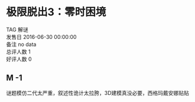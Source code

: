 



# 极限脱出3：零时困境
  
TAG 解谜  
发售日 2016-06-30 00:00:00  
备注 no data  
总评人数 1  
好评人数 0
## M -1


谜题模仿二代太严重，叙述性诡计太拉胯，3D建模真没必要，西格玛戴安娜贴贴